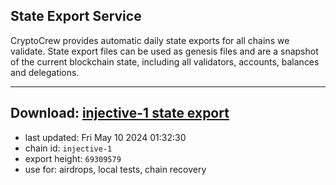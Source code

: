 ## State Export Service
CryptoCrew provides automatic daily state exports for all chains we validate. State export files can be used as genesis files and are a snapshot of the current blockchain state, including all validators, accounts, balances and delegations.

---
**Download: [injective-1 state export](https://dl-eu2.ccvalidators.com/SERVICE/injective/injective-1_export_69309579.json)**
---

- last updated: Fri May 10 2024 01:32:30
- chain id: `injective-1`
- export height: `69309579`
- use for: airdrops, local tests, chain recovery
